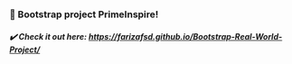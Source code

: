 ### 🫶 Bootstrap project PrimeInspire!

##### ✔️ Check it out here: https://farizafsd.github.io/Bootstrap-Real-World-Project/
